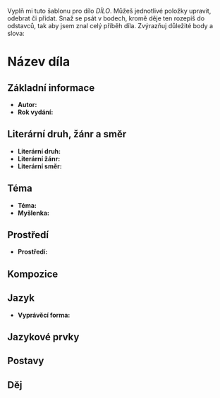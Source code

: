 Vyplň mi tuto šablonu pro dílo _DÍLO_. Můžeš jednotlivé položky upravit, odebrat či přidat. Snaž se psát v bodech, kromě děje ten rozepiš do odstavců, tak aby jsem znal celý příběh díla. Zvýrazňuj důležité body a slova: 

# Název díla
## Základní informace
- **Autor:**
- **Rok vydání:**

## Literární druh, žánr a směr 
- **Literární druh:**
- **Literární žánr:**
- **Literární směr:**

## Téma 
- **Téma:**
- **Myšlenka:**

## Prostředí 
- **Prostředí:**

## Kompozice 


## Jazyk 
- **Vyprávěcí forma:**


## Jazykové prvky 


## Postavy 


## Děj
